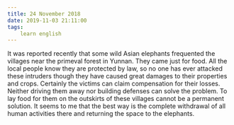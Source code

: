 ```yaml
---
title: 24 November 2018
date: 2019-11-03 21:11:00
tags:
    learn english
---
```


It was reported recently that some wild Asian elephants frequented the villages near the primeval forest in Yunnan. They came just for food. All the local people know they are protected by law, so no one has ever attacked these intruders though they have caused great damages to their properties and crops. Certainly the victims can claim compensation for their losses. Neither driving them away nor building defenses can solve the problem. To lay food for them on the outskirts of these villages cannot be a permanent solution. It seems to me that the best way is the complete withdrawal of all human activities there and returning the space to the elephants. 